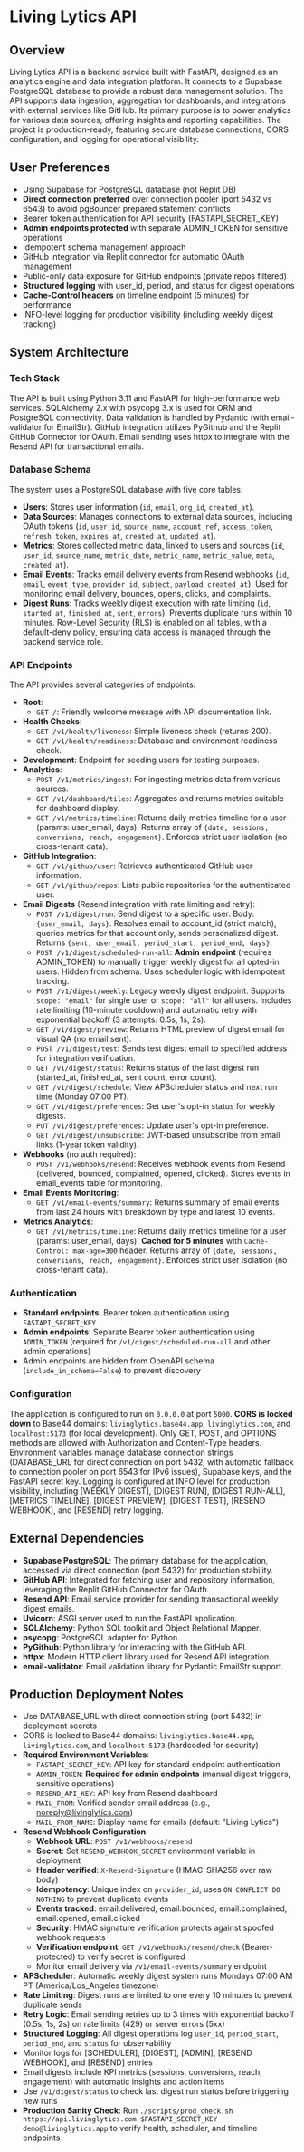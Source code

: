 # Living Lytics API

## Overview
Living Lytics API is a backend service built with FastAPI, designed as an analytics engine and data integration platform. It connects to a Supabase PostgreSQL database to provide a robust data management solution. The API supports data ingestion, aggregation for dashboards, and integrations with external services like GitHub. Its primary purpose is to power analytics for various data sources, offering insights and reporting capabilities. The project is production-ready, featuring secure database connections, CORS configuration, and logging for operational visibility.

## User Preferences
- Using Supabase for PostgreSQL database (not Replit DB)
- **Direct connection preferred** over connection pooler (port 5432 vs 6543) to avoid pgBouncer prepared statement conflicts
- Bearer token authentication for API security (FASTAPI_SECRET_KEY)
- **Admin endpoints protected** with separate ADMIN_TOKEN for sensitive operations
- Idempotent schema management approach
- GitHub integration via Replit connector for automatic OAuth management
- Public-only data exposure for GitHub endpoints (private repos filtered)
- **Structured logging** with user_id, period, and status for digest operations
- **Cache-Control headers** on timeline endpoint (5 minutes) for performance
- INFO-level logging for production visibility (including weekly digest tracking)

## System Architecture

### Tech Stack
The API is built using Python 3.11 and FastAPI for high-performance web services. SQLAlchemy 2.x with psycopg 3.x is used for ORM and PostgreSQL connectivity. Data validation is handled by Pydantic (with email-validator for EmailStr). GitHub integration utilizes PyGithub and the Replit GitHub Connector for OAuth. Email sending uses httpx to integrate with the Resend API for transactional emails.

### Database Schema
The system uses a PostgreSQL database with five core tables:
- **Users**: Stores user information (`id`, `email`, `org_id`, `created_at`).
- **Data Sources**: Manages connections to external data sources, including OAuth tokens (`id`, `user_id`, `source_name`, `account_ref`, `access_token`, `refresh_token`, `expires_at`, `created_at`, `updated_at`).
- **Metrics**: Stores collected metric data, linked to users and sources (`id`, `user_id`, `source_name`, `metric_date`, `metric_name`, `metric_value`, `meta`, `created_at`).
- **Email Events**: Tracks email delivery events from Resend webhooks (`id`, `email`, `event_type`, `provider_id`, `subject`, `payload`, `created_at`). Used for monitoring email delivery, bounces, opens, clicks, and complaints.
- **Digest Runs**: Tracks weekly digest execution with rate limiting (`id`, `started_at`, `finished_at`, `sent`, `errors`). Prevents duplicate runs within 10 minutes.
Row-Level Security (RLS) is enabled on all tables, with a default-deny policy, ensuring data access is managed through the backend service role.

### API Endpoints
The API provides several categories of endpoints:
- **Root**:
    - `GET /`: Friendly welcome message with API documentation link.
- **Health Checks**: 
    - `GET /v1/health/liveness`: Simple liveness check (returns 200).
    - `GET /v1/health/readiness`: Database and environment readiness check.
- **Development**: Endpoint for seeding users for testing purposes.
- **Analytics**:
    - `POST /v1/metrics/ingest`: For ingesting metrics data from various sources.
    - `GET /v1/dashboard/tiles`: Aggregates and returns metrics suitable for dashboard display.
    - `GET /v1/metrics/timeline`: Returns daily metrics timeline for a user (params: user_email, days). Returns array of `{date, sessions, conversions, reach, engagement}`. Enforces strict user isolation (no cross-tenant data).
- **GitHub Integration**:
    - `GET /v1/github/user`: Retrieves authenticated GitHub user information.
    - `GET /v1/github/repos`: Lists public repositories for the authenticated user.
- **Email Digests** (Resend integration with rate limiting and retry):
    - `POST /v1/digest/run`: Send digest to a specific user. Body: `{user_email, days}`. Resolves email to account_id (strict match), queries metrics for that account only, sends personalized digest. Returns `{sent, user_email, period_start, period_end, days}`.
    - `POST /v1/digest/scheduled-run-all`: **Admin endpoint** (requires ADMIN_TOKEN) to manually trigger weekly digest for all opted-in users. Hidden from schema. Uses scheduler logic with idempotent tracking.
    - `POST /v1/digest/weekly`: Legacy weekly digest endpoint. Supports `scope: "email"` for single user or `scope: "all"` for all users. Includes rate limiting (10-minute cooldown) and automatic retry with exponential backoff (3 attempts: 0.5s, 1s, 2s).
    - `GET /v1/digest/preview`: Returns HTML preview of digest email for visual QA (no email sent).
    - `POST /v1/digest/test`: Sends test digest email to specified address for integration verification.
    - `GET /v1/digest/status`: Returns status of the last digest run (started_at, finished_at, sent count, error count).
    - `GET /v1/digest/schedule`: View APScheduler status and next run time (Monday 07:00 PT).
    - `GET /v1/digest/preferences`: Get user's opt-in status for weekly digests.
    - `PUT /v1/digest/preferences`: Update user's opt-in preference.
    - `GET /v1/digest/unsubscribe`: JWT-based unsubscribe from email links (1-year token validity).
- **Webhooks** (no auth required):
    - `POST /v1/webhooks/resend`: Receives webhook events from Resend (delivered, bounced, complained, opened, clicked). Stores events in email_events table for monitoring.
- **Email Events Monitoring**:
    - `GET /v1/email-events/summary`: Returns summary of email events from last 24 hours with breakdown by type and latest 10 events.
- **Metrics Analytics**:
    - `GET /v1/metrics/timeline`: Returns daily metrics timeline for a user (params: user_email, days). **Cached for 5 minutes** with `Cache-Control: max-age=300` header. Returns array of `{date, sessions, conversions, reach, engagement}`. Enforces strict user isolation (no cross-tenant data).

### Authentication
- **Standard endpoints**: Bearer token authentication using `FASTAPI_SECRET_KEY`
- **Admin endpoints**: Separate Bearer token authentication using `ADMIN_TOKEN` (required for `/v1/digest/scheduled-run-all` and other admin operations)
- Admin endpoints are hidden from OpenAPI schema (`include_in_schema=False`) to prevent discovery

### Configuration
The application is configured to run on `0.0.0.0` at port `5000`. **CORS is locked down** to Base44 domains: `livinglytics.base44.app`, `livinglytics.com`, and `localhost:5173` (for local development). Only GET, POST, and OPTIONS methods are allowed with Authorization and Content-Type headers. Environment variables manage database connection strings (DATABASE_URL for direct connection on port 5432, with automatic fallback to connection pooler on port 6543 for IPv6 issues), Supabase keys, and the FastAPI secret key. Logging is configured at INFO level for production visibility, including [WEEKLY DIGEST], [DIGEST RUN], [DIGEST RUN-ALL], [METRICS TIMELINE], [DIGEST PREVIEW], [DIGEST TEST], [RESEND WEBHOOK], and [RESEND] retry logging.

## External Dependencies
- **Supabase PostgreSQL**: The primary database for the application, accessed via direct connection (port 5432) for production stability.
- **GitHub API**: Integrated for fetching user and repository information, leveraging the Replit GitHub Connector for OAuth.
- **Resend API**: Email service provider for sending transactional weekly digest emails.
- **Uvicorn**: ASGI server used to run the FastAPI application.
- **SQLAlchemy**: Python SQL toolkit and Object Relational Mapper.
- **psycopg**: PostgreSQL adapter for Python.
- **PyGithub**: Python library for interacting with the GitHub API.
- **httpx**: Modern HTTP client library used for Resend API integration.
- **email-validator**: Email validation library for Pydantic EmailStr support.

## Production Deployment Notes
- Use DATABASE_URL with direct connection string (port 5432) in deployment secrets
- CORS is locked to Base44 domains: `livinglytics.base44.app`, `livinglytics.com`, and `localhost:5173` (hardcoded for security)
- **Required Environment Variables**:
  - `FASTAPI_SECRET_KEY`: API key for standard endpoint authentication
  - `ADMIN_TOKEN`: **Required for admin endpoints** (manual digest triggers, sensitive operations)
  - `RESEND_API_KEY`: API key from Resend dashboard
  - `MAIL_FROM`: Verified sender email address (e.g., noreply@livinglytics.com)
  - `MAIL_FROM_NAME`: Display name for emails (default: "Living Lytics")
- **Resend Webhook Configuration**:
  - **Webhook URL**: `POST /v1/webhooks/resend`
  - **Secret**: Set `RESEND_WEBHOOK_SECRET` environment variable in deployment
  - **Header verified**: `X-Resend-Signature` (HMAC-SHA256 over raw body)
  - **Idempotency**: Unique index on `provider_id`, uses `ON CONFLICT DO NOTHING` to prevent duplicate events
  - **Events tracked**: email.delivered, email.bounced, email.complained, email.opened, email.clicked
  - **Security**: HMAC signature verification protects against spoofed webhook requests
  - **Verification endpoint**: `GET /v1/webhooks/resend/check` (Bearer-protected) to verify secret is configured
  - Monitor email delivery via `/v1/email-events/summary` endpoint
- **APScheduler**: Automatic weekly digest system runs Mondays 07:00 AM PT (America/Los_Angeles timezone)
- **Rate Limiting**: Digest runs are limited to one every 10 minutes to prevent duplicate sends
- **Retry Logic**: Email sending retries up to 3 times with exponential backoff (0.5s, 1s, 2s) on rate limits (429) or server errors (5xx)
- **Structured Logging**: All digest operations log `user_id`, `period_start`, `period_end`, and `status` for observability
- Monitor logs for [SCHEDULER], [DIGEST], [ADMIN], [RESEND WEBHOOK], and [RESEND] entries
- Email digests include KPI metrics (sessions, conversions, reach, engagement) with automatic insights and action items
- Use `/v1/digest/status` to check last digest run status before triggering new runs
- **Production Sanity Check**: Run `./scripts/prod_check.sh https://api.livinglytics.com $FASTAPI_SECRET_KEY demo@livinglytics.app` to verify health, scheduler, and timeline endpoints